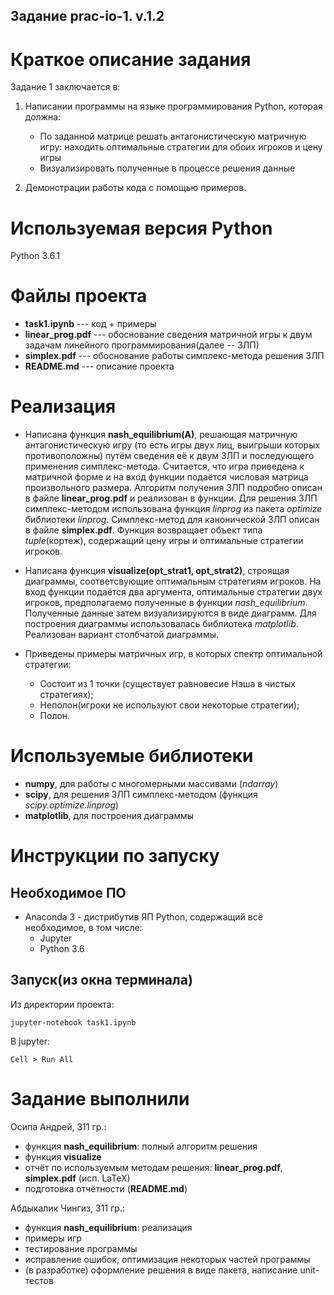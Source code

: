 Задание prac-io-1. v.1.2
---------------

# Краткое описание задания

Задание 1 заключается в:
1. Написании программы на языке программирования Python, которая должна:

    - По заданной матрице решать антагонистическую матричную игру: находить оптимальные стратегии для обоих игроков и цену игры
    - Визуализировать полученные в процессе решения данные

2. Демонстрации работы кода с помощью примеров.

# Используемая версия Python 
Python 3.6.1
# Файлы проекта
- **task1.ipynb** --- код + примеры
- **linear_prog.pdf** --- обоснование сведения матричной игры к двум задачам линейного программирования(далее -- ЗЛП)
- **simplex.pdf** --- обоснование работы симплекс-метода решения ЗЛП
- **README.md** --- описание проекта

# Реализация


- Написана функция **nash_equilibrium(A)**, решающая матричную антагонистическую игру (то есть игры двух лиц, выигрыши которых противоположны) путём сведения её к двум ЗЛП и последующего применения симплекс-метода. Считается, что игра приведена к матричной форме и на вход функции подаётся числовая матрица произвольного размера. Алгоритм получения ЗЛП подробно описан в файле **linear_prog.pdf** и реализован в функции. Для решения ЗЛП симплекс-методом использована функция *linprog* из пакета *optimize* библиотеки *linprog*. Симплекс-метод для канонической ЗЛП описан в файле **simplex.pdf**. Функция возвращает объект типа *tuple*(кортеж), содержащий цену игры и оптимальные стратегии игроков.

- Написана функция **visualize(opt_strat1, opt_strat2)**, строящая диаграммы, соответсвующие оптимальным стратегиям игроков. На вход функции подаётся два аргумента, оптимальные стратегии двух игроков, предполагаемо полученные в функции *nash_equilibrium*. Полученные данные затем визуализируются в виде диаграмм. Для построения диаграммы использовалась библиотека *matplotlib*. Реализован вариант столбчатой диаграммы.

- Приведены примеры матричных игр, в которых спектр оптимальной стратегии:
  - Состоит из 1 точки (существует равновесие Нэша в чистых стратегиях);
  - Неполон(игроки не используют свои некоторые стратегии);
  - Полон. 


# Используемые библиотеки
- **numpy**, для работы с многомерными массивами (*ndarray*)
- **scipy**, для решения ЗЛП симплекс-методом (функция *scipy.optimize.linprog*)
- **matplotlib**, для построения диаграммы
# Инструкции по запуску

## Необходимое ПО
- Anaconda 3 - дистрибутив ЯП Python, содержащий всё необходимое, в том числе:
  - Jupyter
  - Python 3.6

## Запуск(из окна терминала)
Из директории проекта:
```
jupyter-notebook task1.ipynb
```
В jupyter:
``` 
Cell > Run All
```

# Задание выполнили
Осипа Андрей, 311 гр.:
- функция **nash_equilibrium**: полный алгоритм решения
- функция **visualize**
- отчёт по используемым методам решения: **linear_prog.pdf**, **simplex.pdf** (исп. LaTeX)
- подготовка отчётности (**README.md**)

Абдыкалик Чингиз, 311 гр.:
- функция **nash_equilibrium**: реализация
- примеры игр
- тестирование программы
- исправление ошибок, оптимизация некоторых частей программы
- (в разработке) оформление решения в виде пакета, написание unit-тестов
